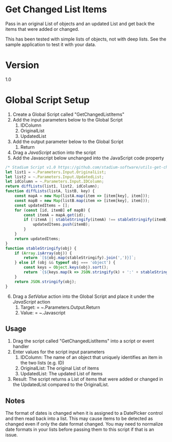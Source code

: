 # Get Changed List Items

Pass in an original List of objects and an updated List and get back the items that were added or changed.

This has been tested with simple lists of objects, not with deep lists. See the sample application to test it with your data.

# Version 

1.0

# Global Script Setup
1. Create a Global Script called "GetChangedListItems"
2. Add the input parameters below to the Global Script
   1. IDColumn
   2. OriginalList
   3. UpdatedList
3. Add the output parameter below to the Global Script
   1. Return
4. Drag a *JavaScript* action into the script
5. Add the Javascript below unchanged into the JavaScript code property
```javascript
/* Stadium Script v1.0 https://github.com/stadium-software/utils-get-changed-list-items */
let list1 = ~.Parameters.Input.OriginalList;
let list2 = ~.Parameters.Input.UpdatedList;
let idColumn = ~.Parameters.Input.IDColumn;
return diffLists(list1, list2, idColumn);
function diffLists(listA, listB, key) {
    const mapA = new Map(listA.map(item => [item[key], item]));
    const mapB = new Map(listB.map(item => [item[key], item]));
    const updatedItems = [];
    for (const [id, itemB] of mapB) {
        const itemA = mapA.get(id);
        if (!itemA || stableStringify(itemA) !== stableStringify(itemB)) {
            updatedItems.push(itemB);
        }
    }
    return updatedItems;
}
function stableStringify(obj) {
    if (Array.isArray(obj)) {
        return `[${obj.map(stableStringify).join(',')}]`;
    } else if (obj && typeof obj === 'object') {
        const keys = Object.keys(obj).sort();
        return `{${keys.map(k => JSON.stringify(k) + ':' + stableStringify(obj[k])).join(',')}}`;
    }
    return JSON.stringify(obj);
}
```

6. Drag a *SetValue* action into the Global Script and place it under the *JavaScript* action
   1. Target: = ~.Parameters.Output.Return
   2. Value: = ~.Javascript

## Usage
1. Drag the script called "GetChangedListItems" into a script or event handler
2. Enter values for the script input parameters
   1. IDColumn: The name of an object that uniquely identifies an item in the two lists (e.g. ID)
   2. OriginalList: The original List of items
   3. UpdatedList: The updated List of items
4. Result: The script returns a List of items that were added or changed in the UpdatedList compared to the OriginalList.

## Notes

The format of dates is changed when it is assigned to a DatePicker control and then read back into a list. This may cause items to be detected as changed even if only the date format changed. You may need to normalize date formats in your lists before passing them to this script if that is an issue.